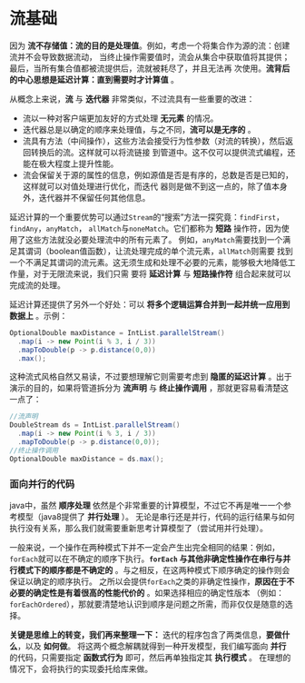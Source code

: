 流基础
=====================
因为 **流不存储值：流的目的是处理值**。例如，考虑一个将集合作为源的流：创建流并不会导致数据流动，
当终止操作需要值时，流会从集合中获取值将其提供；最后，当所有集合值都被流提供后，流就被耗尽了，并且无法再
次使用。**流背后的中心思想是延迟计算：直到需要时才计算值** 。

从概念上来说，**流** 与 **迭代器** 非常类似，不过流具有一些重要的改进：

+ 流以一种对客户端更加友好的方式处理 **无元素** 的情况。
+ 迭代器总是以确定的顺序来处理值，与之不同，**流可以是无序的** 。
+ 流具有方法（中间操作），这些方法会接受行为性参数（对流的转换），然后返回转换后的流。这样就可以将流链接
到管道中。这不仅可以提供流式编程，还能在极大程度上提升性能。
+ 流会保留关于源的属性的信息，例如源值是否是有序的，总数是否是已知的，这样就可以对值处理进行优化，而迭代
器则是做不到这一点的，除了值本身外，迭代器并不保留任何其他信息。

延迟计算的一个重要优势可以通过`Stream`的“搜索”方法一探究竟：`findFirst`，`findAny`，`anyMatch`，
`allMatch`与`noneMatch`。它们都称为 **短路** 操作符，因为使用了这些方法就没必要处理流中的所有元素了。
例如，`anyMatch`需要找到一个满足其谓词（boolean值函数），让流处理完成的单个流元素，`allMatch`则需要
找到一个不满足其谓词的流元素。这无须生成和处理不必要的元素，能够极大地降低工作量，对于无限流来说，我们只需
要将 **延迟计算** 与 **短路操作符** 组合起来就可以完成流的处理。

延迟计算还提供了另外一个好处：可以 **将多个逻辑运算合并到一起并统一应用到数据上** 。示例：
```java
OptionalDouble maxDistance = IntList.parallelStream()
  .map(i -> new Point(i % 3, i / 3))
  .mapToDouble(p -> p.distance(0,0))
  .max();
```
这种流式风格自然又易读，不过要想理解它则需要考虑到 **隐匿的延迟计算** 。出于演示的目的，如果将管道拆分为
**流声明** 与 **终止操作调用** ，那就更容易看清楚这一点了：
```java
//流声明
DoubleStream ds = IntList.parallelStream()
  .map(i -> new Point(i % 3, i / 3))
  .mapToDouble(p -> p.distance(0,0));
//终止操作调用
OptionalDouble maxDistance = ds.max();
```

### 面向并行的代码
java中，虽然 **顺序处理** 依然是个非常重要的计算模型，不过它不再是唯一一个参考模型（java8提供了 **并行处理** ）。
无论是串行还是并行，代码的运行结果与如何执行没有关系，那么我们就需要重新思考计算模型了（尝试用并行处理）。

一般来说，一个操作在两种模式下并不一定会产生出完全相同的结果：例如，`forEach`就可以在不确定的顺序下执行。**`forEach`
与其他非确定性操作在串行与并行模式下的顺序都是不确定的** 。与之相反，在这两种模式下顺序确定的操作则会保证以确定的顺序执行。
之所以会提供`forEach`之类的非确定性操作，**原因在于不必要的确定性是有着很高的性能代价的** 。如果选择相应的确定性版本
（例如：`forEachOrdered`），那就要清楚地认识到顺序是问题之所需，而非仅仅是随意的选择。

**关键是思维上的转变，我们再来整理一下：** 迭代的程序包含了两类信息，**要做什么**，以及 **如何做**。
将这两个概念解耦就得到一种开发模型，我们编写面向 **并行** 的代码，只需要指定 **函数式行为** 即可，然后再单独指定其 **执行模式** 。
在理想的情况下，会将执行的实现委托给库来做。
